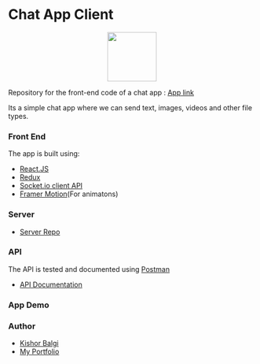 
# Chat App Client

<p align="center">
  <img src="https://i.ibb.co/jLT6LbD/Chat-Icon-PNG.png" width="100" height="100" align="center">
<p>
    
Repository for the front-end code of a chat app : [App link](www.google.com)

Its a simple chat app where we can send text, images, videos and other file types.
### Front End
The app is built using:
 - [React.JS](https://reactjs.org/)
 - [Redux](https://redux.js.org/)
 - [Socket.io client API](https://socket.io/docs/v4/client-api/)
 - [Framer Motion](https://www.framer.com/motion/)(For animatons)
### Server
 - [Server Repo](https://github.com/KishorBalgi/chat-server)
### API
The API is tested and documented using [Postman](https://www.postman.com/)
 - [API Documentation](https://documenter.getpostman.com/view/18487080/UyxjHSHK)
### App Demo

### Author
- [Kishor Balgi](https://github.com/KishorBalgi)
- [My Portfolio](https://kishorbalgi.netlify.app/)

